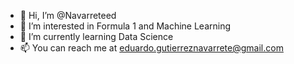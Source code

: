 - 👋 Hi, I’m @Navarreteed
- 👀 I’m interested in Formula 1 and Machine Learning
- 🌱 I’m currently learning Data Science
- 📫 You can reach me at eduardo.gutierreznavarrete@gmail.com

<!---
Navarreteed/Navarreteed is a ✨ special ✨ repository because its `README.md` (this file) appears on your GitHub profile.
You can click the Preview link to take a look at your changes.
--->
